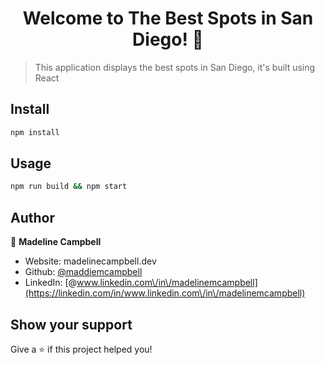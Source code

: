 <h1 align="center">Welcome to The Best Spots in San Diego! 👋</h1>
<p>
</p>

> This application displays the best spots in San Diego, it's built using React

## Install

```sh
npm install
```

## Usage

```sh
npm run build && npm start
```

## Author

👤 **Madeline Campbell**

* Website: madelinecampbell.dev
* Github: [@maddiemcampbell](https://github.com/maddiemcampbell)
* LinkedIn: [@www.linkedin.com\/in\/madelinemcampbell](https://linkedin.com/in/www.linkedin.com\/in\/madelinemcampbell)

## Show your support

Give a ⭐️ if this project helped you!
